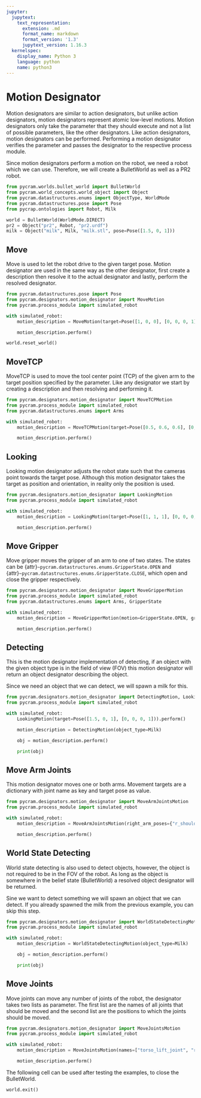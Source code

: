 ```yaml
---
jupyter:
  jupytext:
    text_representation:
      extension: .md
      format_name: markdown
      format_version: '1.3'
      jupytext_version: 1.16.3
  kernelspec:
    display_name: Python 3
    language: python
    name: python3
---
```


# Motion Designator

Motion designators are similar to action designators, but unlike action designators, motion designators represent atomic
low-level motions. Motion designators only take the parameter that they should execute and not a list of possible
parameters, like the other designators. Like action designators, motion designators can be performed. Performing a motion
designator verifies the parameter and passes the designator to the respective process module.

Since motion designators perform a motion on the robot, we need a robot which we can use. Therefore, we will create a
BulletWorld as well as a PR2 robot.

```python
from pycram.worlds.bullet_world import BulletWorld
from pycram.world_concepts.world_object import Object
from pycram.datastructures.enums import ObjectType, WorldMode
from pycram.datastructures.pose import Pose
from pycrap.ontologies import Robot, Milk

world = BulletWorld(WorldMode.DIRECT)
pr2 = Object("pr2", Robot, "pr2.urdf")
milk = Object("milk", Milk, "milk.stl", pose=Pose([1.5, 0, 1]))
```

## Move

Move is used to let the robot drive to the given target pose. Motion designator are used in the same way as the other
designator, first create a description then resolve it to the actual designator and lastly, perform the resolved
designator.

```python
from pycram.datastructures.pose import Pose
from pycram.designators.motion_designator import MoveMotion
from pycram.process_module import simulated_robot

with simulated_robot:
    motion_description = MoveMotion(target=Pose([1, 0, 0], [0, 0, 0, 1]))

    motion_description.perform()
```

```python
world.reset_world()
```

## MoveTCP

MoveTCP is used to move the tool center point (TCP) of the given arm to the target position specified by the parameter.
Like any designator we start by creating a description and then resolving and performing it.

```python
from pycram.designators.motion_designator import MoveTCPMotion
from pycram.process_module import simulated_robot
from pycram.datastructures.enums import Arms

with simulated_robot:
    motion_description = MoveTCPMotion(target=Pose([0.5, 0.6, 0.6], [0, 0, 0, 1]), arm=Arms.LEFT)

    motion_description.perform()
```

## Looking

Looking motion designator adjusts the robot state such that the cameras point towards the target pose. Although this
motion designator takes the target as position and orientation, in reality only the position is used.

```python
from pycram.designators.motion_designator import LookingMotion
from pycram.process_module import simulated_robot

with simulated_robot:
    motion_description = LookingMotion(target=Pose([1, 1, 1], [0, 0, 0, 1]))

    motion_description.perform()
```

## Move Gripper

Move gripper moves the gripper of an arm to one of two states. The states can be {attr}`~pycram.datastructures.enums.GripperState.OPEN`  and {attr}`~pycram.datastructures.enums.GripperState.CLOSE`, which open
and close the gripper respectively.

```python
from pycram.designators.motion_designator import MoveGripperMotion
from pycram.process_module import simulated_robot
from pycram.datastructures.enums import Arms, GripperState

with simulated_robot:
    motion_description = MoveGripperMotion(motion=GripperState.OPEN, gripper=Arms.LEFT)

    motion_description.perform()
```

## Detecting

This is the motion designator implementation of detecting, if an object with the given object type is in the field of
view (FOV) this motion designator will return an object designator describing the object.

Since we need an object that we can detect, we will spawn a milk for this.

```python
from pycram.designators.motion_designator import DetectingMotion, LookingMotion
from pycram.process_module import simulated_robot

with simulated_robot:
    LookingMotion(target=Pose([1.5, 0, 1], [0, 0, 0, 1])).perform()

    motion_description = DetectingMotion(object_type=Milk)

    obj = motion_description.perform()

    print(obj)
```

## Move Arm Joints

This motion designator moves one or both arms. Movement targets are a dictionary with joint name as key and target pose
as value.

```python
from pycram.designators.motion_designator import MoveArmJointsMotion
from pycram.process_module import simulated_robot

with simulated_robot:
    motion_description = MoveArmJointsMotion(right_arm_poses={"r_shoulder_pan_joint": -0.7})

    motion_description.perform()
```

## World State Detecting

World state detecting is also used to detect objects, however, the object is not required to be in the FOV of the robot.
As long as the object is somewhere in the belief state (BulletWorld) a resolved object designator will be returned.

Sine we want to detect something we will spawn an object that we can detect. If you already spawned the milk from the
previous example, you can skip this step.

```python
from pycram.designators.motion_designator import WorldStateDetectingMotion
from pycram.process_module import simulated_robot

with simulated_robot:
    motion_description = WorldStateDetectingMotion(object_type=Milk)

    obj = motion_description.perform()

    print(obj)
```

## Move Joints

Move joints can move any number of joints of the robot, the designator takes two lists as parameter. The first list are
the names of all joints that should be moved and the second list are the positions to which the joints should be moved.

```python
from pycram.designators.motion_designator import MoveJointsMotion
from pycram.process_module import simulated_robot

with simulated_robot:
    motion_description = MoveJointsMotion(names=["torso_lift_joint", "r_shoulder_pan_joint"], positions=[0.2, -1.2])

    motion_description.perform()
```

The following cell can be used after testing the examples, to close the BulletWorld.

```python
world.exit()
```